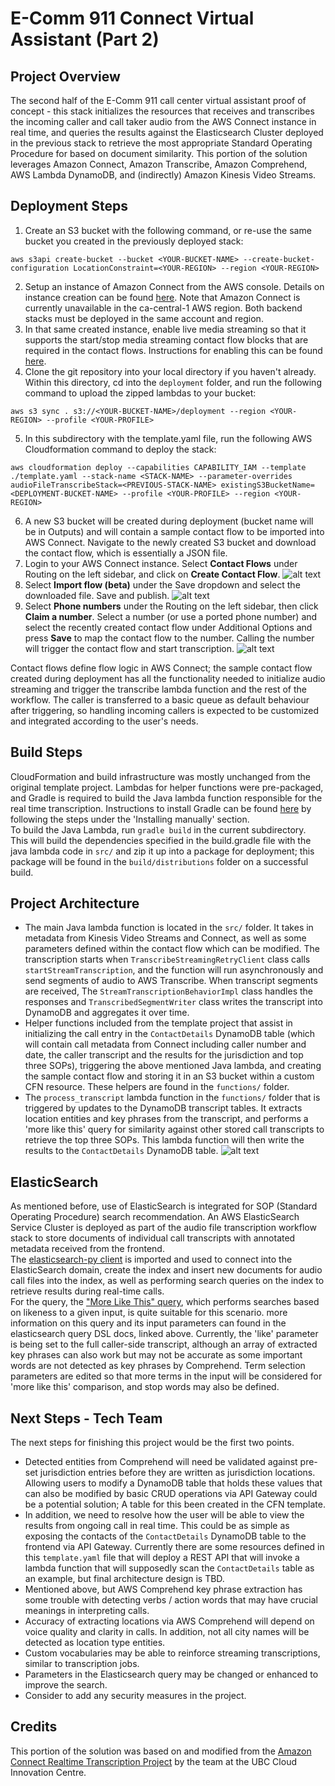 # E-Comm 911 Connect Virtual Assistant (Part 2)

## Project Overview
The second half of the E-Comm 911 call center virtual assistant proof of concept - this stack initializes the resources that receives and transcribes the incoming caller and call taker audio from the AWS Connect instance in real time, and queries the results against the Elasticsearch Cluster deployed in the previous stack to retrieve the most appropriate Standard Operating Procedure for based on document similarity. This portion of the solution leverages Amazon Connect, Amazon Transcribe, Amazon Comprehend, AWS Lambda DynamoDB, and (indirectly) Amazon Kinesis Video Streams.

## Deployment Steps
1) Create an S3 bucket with the following command, or re-use the same bucket you created in the previously deployed stack:
```
aws s3api create-bucket --bucket <YOUR-BUCKET-NAME> --create-bucket-configuration LocationConstraint=<YOUR-REGION> --region <YOUR-REGION>
```
2) Setup an instance of Amazon Connect from the AWS console. Details on instance creation can be found [here](https://docs.aws.amazon.com/connect/latest/adminguide/tutorial1-create-instance.html). Note that Amazon Connect is currently unavailable in the ca-central-1 AWS region. Both backend stacks must be deployed in the same account and region.
3) In that same created instance, enable live media streaming so that it supports the start/stop media streaming contact flow blocks that are required in the contact flows. Instructions for enabling this can be found [here](https://docs.aws.amazon.com/connect/latest/adminguide/enable-live-media-streams.html).
4) Clone the git repository into your local directory if you haven't already. Within this directory, cd into the ```deployment``` folder, and run the following command to upload the zipped lambdas to your bucket:
```
aws s3 sync . s3://<YOUR-BUCKET-NAME>/deployment --region <YOUR-REGION> --profile <YOUR-PROFILE>
```
5) In this subdirectory with the template.yaml file, run the following AWS Cloudformation command to deploy the stack:
```
aws cloudformation deploy --capabilities CAPABILITY_IAM --template ./template.yaml --stack-name <STACK-NAME> --parameter-overrides audioFileTranscribeStack=<PREVIOUS-STACK-NAME> existingS3BucketName=<DEPLOYMENT-BUCKET-NAME> --profile <YOUR-PROFILE> --region <YOUR-REGION>
``` 
6) A new S3 bucket will be created during deployment (bucket name will be in Outputs) and will contain a sample contact flow to be imported into AWS Connect. Navigate to the newly created S3 bucket and download the contact flow, which is essentially a JSON file.
7) Login to your AWS Connect instance. Select **Contact Flows** under Routing on the left sidebar, and click on **Create Contact Flow**.
![alt text](../../images/create-contact-flow.png)
8) Select **Import flow (beta)** under the Save dropdown and select the downloaded file. Save and publish.
![alt text](../../images/import-connect-contact-flow.png)
9) Select **Phone numbers** under the Routing on the left sidebar, then click **Claim a number**. Select a number (or use a ported phone number) and select the recently created contact flow under Additional Options and press **Save** to map the contact flow to the number. Calling the number will trigger the contact flow and start transcription.
![alt text](../../images/claim-phone-number.png)

Contact flows define flow logic in AWS Connect; the sample contact flow created during deployment has all the functionality needed to initialize audio streaming and trigger the transcribe lambda function and the rest of the workflow. The caller is transferred to a basic queue as default behaviour after triggering, so handling incoming callers is expected to be customized and integrated according to the user's needs.

## Build Steps
CloudFormation and build infrastructure was mostly unchanged from the original template project. Lambdas for helper functions were pre-packaged, and Gradle is required to build the Java lambda function responsible for the real time transcription. Instructions to install Gradle can be found [here](https://gradle.org/install/) by following the steps under the 'Installing manually' section. \
To build the Java Lambda, run ```gradle build``` in the current subdirectory. This will build the dependencies specified in the build.gradle file with the java lambda code in ```src/``` and zip it up into a package for deployment; this package will be found in the ```build/distributions``` folder on a successful build.

## Project Architecture
* The main Java lambda function is located in the ```src/``` folder. It takes in metadata from Kinesis Video Streams and Connect, as well as some parameters defined within the contact flow which can be modified. The transcription starts when ```TranscribeStreamingRetryClient``` class calls ```startStreamTranscription```, and the function will run asynchronously and send segments of audio to AWS Transcribe. When transcript segments are received, The ```StreamTranscriptionBehaviorImpl``` class handles the responses and ```TranscribedSegmentWriter``` class writes the transcript into DynamoDB and aggregates it over time.
* Helper functions included from the template project that assist in initializing the call entry in the ```ContactDetails``` DynamoDB table (which will contain call metadata from Connect including caller number and date, the caller transcript and the results for the jurisdiction and top three SOPs), triggering the above mentioned Java lambda, and creating the sample contact flow and storing it in an S3 bucket within a custom CFN resource. These helpers are found in the ```functions/``` folder.
* The ```process_transcript``` lambda function in the ```functions/``` folder that is triggered by updates to the DynamoDB transcript tables. It extracts location entities and key phrases from the transcript, and performs a 'more like this' query for similarity against other stored call transcripts to retrieve the top three SOPs. This lambda function will then write the results to the ```ContactDetails``` DynamoDB table.
![alt text](../../images/contact-details-table.png)

## ElasticSearch
As mentioned before, use of ElasticSearch is integrated for SOP (Standard Operating Procedure) search recommendation. An AWS ElasticSearch Service Cluster is deployed as part of the audio file transcription workflow stack to store documents of individual call transcripts with annotated metadata received from the frontend. \
The [elasticsearch-py client](https://elasticsearch-py.readthedocs.io/en/v7.10.1/) is imported and used to connect into the ElasticSearch domain, create the index and insert new documents for audio call files into the index, as well as performing search queries on the index to retrieve results during real-time calls. \
For the query, the ["More Like This" query](https://www.elastic.co/guide/en/elasticsearch/reference/current/query-dsl-mlt-query.html), which performs searches based on likeness to a given input, is quite suitable for this scenario. more information on this query and its input parameters can found in the elasticsearch query DSL docs, linked above. Currently, the 'like' parameter is being set to the full caller-side transcript, although an array of extracted key phrases can also work but may not be accurate as some important words are not detected as key phrases by Comprehend. Term selection parameters are edited so that more terms in the input will be considered for 'more like this' comparison, and stop words may also be defined.

## Next Steps - Tech Team
The next steps for finishing this project would be the first two points.
* Detected entities from Comprehend will need be validated against pre-set jurisdiction entries before they are written as jurisdiction locations. Allowing users to modify a DynamoDB table that holds these values that can also be modified by basic CRUD operations via API Gateway could be a potential solution; A table for this been created in the CFN template.
* In addition, we need to resolve how the user will be able to view the results from ongoing call in real time. This could be as simple as exposing the contacts of the `ContactDetails` DynamoDB table to the frontend via API Gateway. Currently there are some resources defined in this `template.yaml` file that will deploy a REST API that will invoke a lambda function that will supposedly scan the `ContactDetails` table as an example, but final architecture design is TBD.
* Mentioned above, but AWS Comprehend key phrase extraction has some trouble with detecting verbs / action words that may have crucial meanings in interpreting calls.
* Accuracy of extracting locations via AWS Comprehend will depend on voice quality and clarity in calls. In addition, not all city names will be detected as location type entities. 
* Custom vocabularies may be able to reinforce streaming transcriptions, similar to transcription jobs.
* Parameters in the Elasticsearch query may be changed or enhanced to improve the search.
* Consider to add any security measures in the project.

## Credits
This portion of the solution was based on and modified from the [Amazon Connect Realtime Transcription Project](https://github.com/amazon-connect/amazon-connect-realtime-transcription) by the team at the UBC Cloud Innovation Centre.